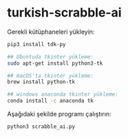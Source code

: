 # turkish-scrabble-ai

Gerekli kütüphaneleri yükleyin:

```bash
pip3 install tdk-py

## Ubuntuda tkinter yükleme:
sudo apt-get install python3-tk

## macOS'ta tkinter yükleme:
brew install python-tk

## windows anaconda tkinter yükleme:
conda install -c anaconda tk
```

Aşağıdaki şekilde programı çalıştırın:

```bash
python3 scrabble_ai.py
```

